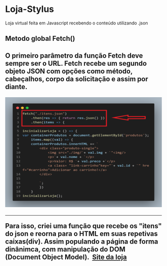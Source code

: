 # Loja-Stylus
Loja virtual feita em Javascript recebendo o conteúdo utilizando .json

<h2>Metodo global Fetch()<h2>
<p>O primeiro parâmetro da função Fetch deve sempre ser o URL. Fetch recebe um segundo objeto JSON com opções como método, cabeçalhos, corpo da solicitação e assim por diante.</p>
<img src="https://github.com/Deivison1/Loja-Stylus/blob/main/img/print/fetch.png"alt="print-exemplo">
<br>
<hr>
<p>Para isso, criei uma função que recebe os "itens" do json e reorna para o HTML em suas repetivas caixas(div). Assim populando a página de forma dinânimca, com manipulação do DOM (Document Object Model).</>
 <img src="" alt= "">
<a href="https://deivison1.github.io/Loja-Stylus/">Site da loja<a/>
